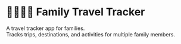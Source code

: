 # 👨‍👩‍👧‍👦 Family Travel Tracker

A travel tracker app for families.  
Tracks trips, destinations, and activities for multiple family members.

